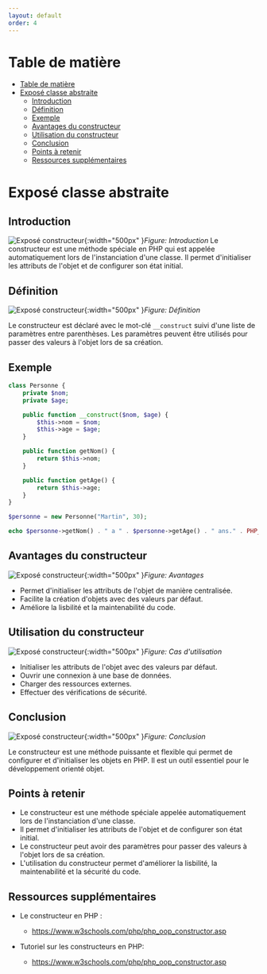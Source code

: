 ```yaml
---
layout: default
order: 4
---
```


# Table de matière
- [Table de matière](#table-de-matière)
- [Exposé classe abstraite](#exposé-classe-abstraite)
  - [Introduction](#introduction)
  - [Définition](#définition)
  - [Exemple](#exemple)
  - [Avantages du constructeur](#avantages-du-constructeur)
  - [Utilisation du constructeur](#utilisation-du-constructeur)
  - [Conclusion](#conclusion)
  - [Points à retenir](#points-à-retenir)
  - [Ressources supplémentaires](#ressources-supplémentaires)
<!-- new slide -->

# Exposé classe abstraite
## Introduction
![Exposé constructeur](/lab-poo/exposé-constructeur/images/introduction.jpg){:width="500px" }*Figure: Introduction*
Le constructeur est une méthode spéciale en PHP qui est appelée automatiquement lors de l'instanciation d'une classe. Il permet d'initialiser les attributs de l'objet et de configurer son état initial.

## Définition
![Exposé constructeur](/lab-poo/exposé-constructeur/images/definition.jpg){:width="500px" }*Figure: Définition*

Le constructeur est déclaré avec le mot-clé `__construct` suivi d'une liste de paramètres entre parenthèses. Les paramètres peuvent être utilisés pour passer des valeurs à l'objet lors de sa création.
## Exemple

```php
class Personne {
    private $nom;
    private $age;

    public function __construct($nom, $age) {
        $this->nom = $nom;
        $this->age = $age;
    }

    public function getNom() {
        return $this->nom;
    }

    public function getAge() {
        return $this->age;
    }
}

$personne = new Personne("Martin", 30);

echo $personne->getNom() . " a " . $personne->getAge() . " ans." . PHP_EOL;
```

<!-- ![Exposé constructeur](/lab-poo/exposé-constructeur/images/exemple.jpg){:width="500px" }*Figure: Exemple* -->

## Avantages du constructeur
![Exposé constructeur](/lab-poo/exposé-constructeur/images/avantages.jpg){:width="500px" }*Figure: Avantages*

* Permet d'initialiser les attributs de l'objet de manière centralisée.
* Facilite la création d'objets avec des valeurs par défaut.
* Améliore la lisbilité et la maintenabilité du code.

## Utilisation du constructeur
![Exposé constructeur](/lab-poo/exposé-constructeur/images/cas-utilisation.jpg){:width="500px" }*Figure: Cas d'utilisation*

* Initialiser les attributs de l'objet avec des valeurs par défaut.
* Ouvrir une connexion à une base de données.
* Charger des ressources externes.
* Effectuer des vérifications de sécurité.


## Conclusion

![Exposé constructeur](/lab-poo/exposé-constructeur/images/conclusion.jpg){:width="500px" }*Figure: Conclusion*

Le constructeur est une méthode puissante et flexible qui permet de configurer et d'initialiser les objets en PHP. Il est un outil essentiel pour le développement orienté objet.


## Points à retenir

* Le constructeur est une méthode spéciale appelée automatiquement lors de l'instanciation d'une classe.
* Il permet d'initialiser les attributs de l'objet et de configurer son état initial.
* Le constructeur peut avoir des paramètres pour passer des valeurs à l'objet lors de sa création.
* L'utilisation du constructeur permet d'améliorer la lisbilité, la maintenabilité et la sécurité du code.




## Ressources supplémentaires

  
- Le constructeur en PHP :
    - https://www.w3schools.com/php/php_oop_constructor.asp

  
- Tutoriel sur les constructeurs en PHP:
    - https://www.w3schools.com/php/php_oop_constructor.asp

